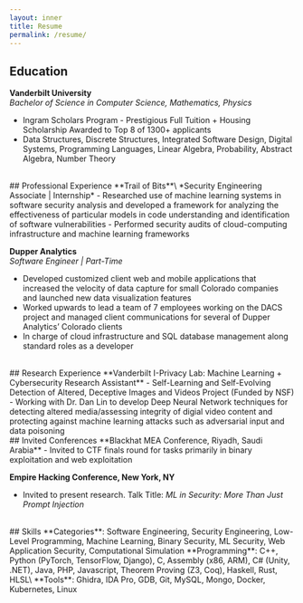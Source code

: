 ```yaml
---
layout: inner
title: Resume
permalink: /resume/
---
```

## Education

**Vanderbilt University**\
*Bachelor of Science in Computer Science, Mathematics, Physics*
- Ingram Scholars Program - Prestigious Full Tuition + Housing Scholarship Awarded to Top 8 of 1300+ applicants
- Data Structures, Discrete Structures, Integrated Software Design, Digital Systems, Programming
Languages, Linear Algebra, Probability, Abstract Algebra, Number Theory

<br>
## Professional Experience
**Trail of Bits**\
*Security Engineering Associate | Internship*
- Researched use of machine learning systems in software security analysis and developed a framework for analyzing the
effectiveness of particular models in code understanding and identification of software vulnerabilities
- Performed security audits of cloud-computing infrastructure and machine learning frameworks

**Dupper Analytics**\
*Software Engineer | Part-Time*
- Developed customized client web and mobile applications that increased the velocity of data capture for small Colorado
companies and launched new data visualization features
- Worked upwards to lead a team of 7 employees working on the DACS project and managed client communications for
several of Dupper Analytics’ Colorado clients
- In charge of cloud infrastructure and SQL database management along standard roles as a developer

<br>
## Research Experience
**Vanderbilt I-Privacy Lab: Machine Learning + Cybersecurity Research Assistant**
- Self-Learning and Self-Evolving Detection of Altered, Deceptive Images and Videos Project (Funded by NSF)
- Working with Dr. Dan Lin to develop Deep Neural Network techniques for detecting altered media/assessing integrity of
digial video content and protecting against machine learning attacks such as adversarial input and data poisoning

<br>
## Invited Conferences
**Blackhat MEA Conference, Riyadh, Saudi Arabia**
- Invited to CTF finals round for tasks primarily in binary exploitation and web exploitation

**Empire Hacking Conference, New York, NY**
- Invited to present research. Talk Title: *ML in Security: More Than Just Prompt Injection*

<br>
## Skills
**Categories**: Software Engineering, Security Engineering, Low-Level Programming, Machine Learning, Binary Security, ML Security, Web Application Security, Computational Simulation
**Programming**: C++, Python (PyTorch, TensorFlow, Django), C, Assembly (x86, ARM), C# (Unity, .NET), Java, PHP, Javascript, Theorem Proving (Z3, Coq), Haskell, Rust, HLSL\
**Tools**: Ghidra, IDA Pro, GDB, Git, MySQL, Mongo, Docker, Kubernetes, Linux
